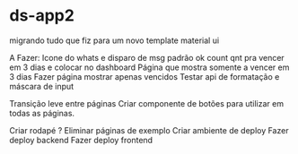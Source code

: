 # ds-app2

migrando tudo que fiz para um novo template material ui

A Fazer: 
Icone do whats e disparo de msg padrão ok
count qnt pra vencer em 3 dias e colocar no dashboard
Página que mostra somente a vencer em 3 dias
Fazer página mostrar apenas vencidos
Testar api de formatação e máscara de input

Transição leve entre páginas
Criar componente de botões para utilizar em todas as páginas.

Criar rodapé ? 
Eliminar páginas de exemplo
Criar ambiente de deploy
Fazer deploy backend
Fazer deploy frontend

